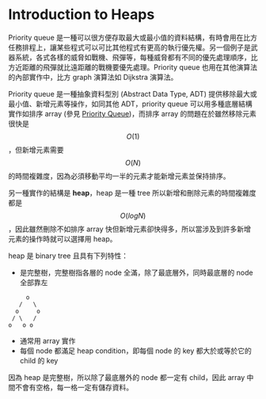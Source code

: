 # Introduction to Heaps

Priority queue 是一種可以很方便存取最大或最小值的資料結構，有時會用在比方任務排程上，讓某些程式可以可比其他程式有更高的執行優先權。另一個例子是武器系統，各式各樣的威脅如戰機、飛彈等，每種威脅都有不同的優先處理順序，比方近距離的飛彈就比遠距離的戰機要優先處理。Priority queue 也用在其他演算法的內部實作中，比方 graph 演算法如 Dijkstra 演算法。

Priority queue 是一種抽象資料型別 \(Abstract Data Type, ADT\) 提供移除最大或最小值、新增元素等操作，如同其他 ADT，priority queue 可以用多種底層結構實作如排序 array \(參見 [Priority Queue](../../chapter-4/priority-queue.md)\)，而排序 array 的問題在於雖然移除元素很快是 $$O(1)$$，但新增元素需要 $$O(N)$$ 的時間複雜度，因為必須移動平均一半的元素才能新增元素並保持排序。

另一種實作的結構是 **heap**，heap 是一種 tree 所以新增和刪除元素的時間複雜度都是 $$O(logN)$$，因此雖然刪除不如排序 array 快但新增元素卻快得多，所以當涉及到許多新增元素的操作時就可以選擇用 heap。

heap 是 binary tree 且具有下列特性：

* 是完整樹，完整樹指各層的 node 全滿，除了最底層外，同時最底層的 node 全部靠左

```text
     o
   /   \
  o     o
 / \   /
o   o o
```

* 通常用 array 實作
* 每個 node 都滿足 heap condition，即每個 node 的 key 都大於或等於它的 child 的 key

因為 heap 是完整樹，所以除了最底層外的 node 都一定有 child，因此 array 中間不會有空格，每一格一定有儲存資料。



